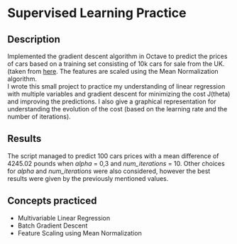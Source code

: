 <h1>Supervised Learning Practice</h1>
<h2>Description</h2>
<p>Implemented the gradient descent algorithm in Octave to predict the prices of cars based on a training set consisting of 10k cars for sale from the UK. (taken from <a href="https://www.kaggle.com/adityadesai13/used-car-dataset-ford-and-mercedes">here</a>. The features are scaled using the Mean Normalization algorithm.</br>
I wrote this small project to practice my understanding of linear regression with multiple variables and gradient descent for minimizing the cost J(theta) and improving the predictions. I also give a graphical representation for understanding the evolution of the cost (based on the learning rate and the number of iterations).
</p>
<h2>Results</h2>
<p>
  The script managed to predict 100 cars prices with a mean difference of 4245.02 pounds when <i>alpha</i> = 0,3 and <i>num_iterations</i> = 10. Other choices for <i>alpha</i> and <i>num_iterations</i> were also considered, however the best results were given by the previously mentioned values.
</p>
<h2>Concepts practiced</h2>
<ul>
  <li>Multivariable Linear Regression</li>
  <li>Batch Gradient Descent</li>
  <li>Feature Scaling using Mean Normalization</li>
</ul>

